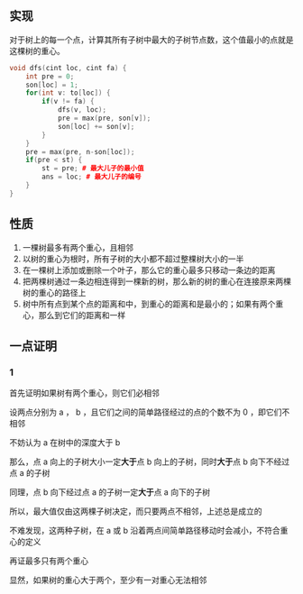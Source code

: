 ## 实现

对于树上的每一个点，计算其所有子树中最大的子树节点数，这个值最小的点就是这棵树的重心。

```cpp
void dfs(cint loc, cint fa) {
    int pre = 0;
    son[loc] = 1;
    for(int v: to[loc]) {
        if(v != fa) {
            dfs(v, loc);
            pre = max(pre, son[v]);
            son[loc] += son[v];
        }
    }
    pre = max(pre, n-son[loc]);
    if(pre < st) {
        st = pre; # 最大儿子的最小值
        ans = loc; # 最大儿子的编号
    }
}
```



## 性质

1. 一棵树最多有两个重心，且相邻
2. 以树的重心为根时，所有子树的大小都不超过整棵树大小的一半
3. 在一棵树上添加或删除一个叶子，那么它的重心最多只移动一条边的距离
4. 把两棵树通过一条边相连得到一棵新的树，那么新的树的重心在连接原来两棵树的重心的路径上
5. 树中所有点到某个点的距离和中，到重心的距离和是最小的；如果有两个重心，那么到它们的距离和一样

## 一点证明

### 1

首先证明如果树有两个重心，则它们必相邻

设两点分别为 a ， b ，且它们之间的简单路径经过的点的个数不为 0 ，即它们不相邻

不妨认为 a 在树中的深度大于 b

那么，点 a 向上的子树大小一定**大于**点 b 向上的子树，同时**大于**点 b 向下不经过点 a 的子树

同理，点 b 向下经过点 a 的子树一定**大于**点 a 向下的子树

所以，最大值仅由这两棵子树决定，而只要两点不相邻，上述总是成立的

不难发现，这两种子树，在 a 或 b 沿着两点间简单路径移动时会减小，不符合重心的定义

再证最多只有两个重心

显然，如果树的重心大于两个，至少有一对重心无法相邻	